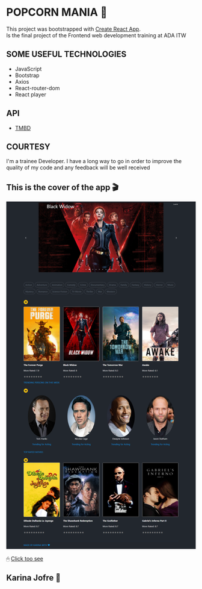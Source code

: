 # POPCORN MANIA 🍿

This project was bootstrapped with [Create React App](https://github.com/facebook/create-react-app).
<br>
Is the final project of the Frontend web development training at ADA ITW

## SOME USEFUL TECHNOLOGIES

- JavaScript
- Bootstrap
- Axios
- React-router-dom
- React player

## API
- [TMBD](https://www.themoviedb.org/)

## COURTESY
I'm a trainee Developer. I have a long way to go in order to improve the quality of my code and any feedback will be well received

## This is the cover of the app 🎬

![imágen](./public/screen-app.png)


🖱 [Click too see](https://amazing-shirley-75d411.netlify.app/)

## Karina Jofre 🔹


